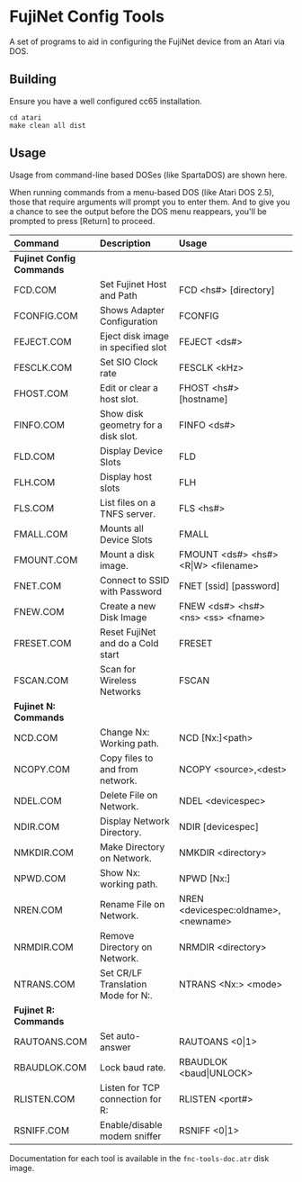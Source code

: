 # FujiNet Config Tools

A set of programs to aid in configuring the FujiNet device from an Atari via DOS.

## Building

Ensure you have a well configured cc65 installation.

```shell
cd atari
make clean all dist
```

## Usage

Usage from command-line based DOSes (like SpartaDOS) are shown here.

When running commands from a menu-based DOS (like Atari DOS 2.5),
those that require arguments will prompt you to enter them.
And to give you a chance to see the output before the DOS menu
reappears, you'll be prompted to press [Return] to proceed.

|Command  |Description   |Usage|
| :--------------- | :----------- |:----|
|**Fujinet Config Commands**|||
|FCD.COM|Set Fujinet Host and Path|FCD \<hs#\> \[directory\]|
|FCONFIG.COM|Shows Adapter Configuration|FCONFIG|
|FEJECT.COM|Eject disk image in specified slot|FEJECT \<ds#\>|
|FESCLK.COM|Set SIO Clock rate|FESCLK \<kHz\>|
|FHOST.COM|Edit or clear a host slot.|FHOST \<hs#\> [hostname]|
|FINFO.COM|Show disk geometry for a disk slot.|FINFO \<ds#\>|
|FLD.COM|Display Device Slots|FLD|
|FLH.COM|Display host slots|FLH|
|FLS.COM|List files on a TNFS server.|FLS \<hs#\>|
|FMALL.COM|Mounts all Device Slots|FMALL|
|FMOUNT.COM|Mount a disk image.|FMOUNT \<ds#\> \<hs#\> \<R\|W\> \<filename\>|
|FNET.COM|Connect to SSID with Password|FNET \[ssid\] \[password\]|
|FNEW.COM|Create a new Disk Image|FNEW \<ds#\> \<hs#\> \<ns\> \<ss\> \<fname\>|
|FRESET.COM|Reset FujiNet and do a Cold start|FRESET|
|FSCAN.COM|Scan for Wireless Networks|FSCAN|
|**Fujinet N: Commands**|||
|NCD.COM|Change Nx: Working path.|NCD [Nx:]\<path\>|
|NCOPY.COM|Copy files to and from network.|NCOPY \<source\>,\<dest\>|
|NDEL.COM|Delete File on Network.|NDEL \<devicespec\>|
|NDIR.COM|Display Network Directory.|NDIR [devicespec]|
|NMKDIR.COM|Make Directory on Network.|NMKDIR \<directory\>|
|NPWD.COM|Show Nx: working path.|NPWD [Nx:]|
|NREN.COM|Rename File on Network.|NREN \<devicespec:oldname\>,\<newname\>|
|NRMDIR.COM|Remove Directory on Network.|NRMDIR \<directory\>|
|NTRANS.COM|Set CR/LF Translation Mode for N:.|NTRANS \<Nx:\> \<mode\>|
|**Fujinet R: Commands**|||
|RAUTOANS.COM|Set auto-answer|RAUTOANS \<0\|1\>|
|RBAUDLOK.COM|Lock baud rate.|RBAUDLOK \<baud\|UNLOCK\>|
|RLISTEN.COM|Listen for TCP connection for R:|RLISTEN \<port#\>|
|RSNIFF.COM|Enable/disable modem sniffer|RSNIFF \<0\|1\>|

Documentation for each tool is available in the `fnc-tools-doc.atr` disk image.
